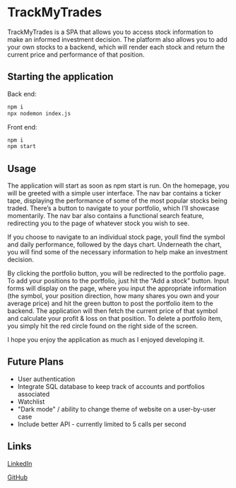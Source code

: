 # TrackMyTrades

TrackMyTrades is a SPA that allows you to access stock information to make an informed investment decision. The platform also allows you to add your own stocks to a backend, which will render each stock and return the current price and performance of that position.

## Starting the application

Back end:

```bash
npm i
npx nodemon index.js
```

Front end:

```bash
npm i
npm start
```

## Usage

The application will start as soon as npm start is run. On the homepage, you will be greeted with a simple user interface. The nav bar contains a ticker tape, displaying the performance of some of the most popular stocks being traded. There’s a button to navigate to your portfolio, which I’ll showcase momentarily. The nav bar also contains a functional search feature, redirecting you to the page of whatever stock you wish to see.

If you choose to navigate to an individual stock page, youll find the symbol and daily performance, followed by the days chart. Underneath the chart, you will find some of the necessary information to help make an investment decision.

By clicking the portfolio button, you will be redirected to the portfolio page. To add your positions to the portfolio, just hit the “Add a stock” button. Input forms will display on the page, where you input the appropriate information (the symbol, your position direction, how many shares you own and your average price) and hit the green button to post the portfolio item to the backend. The application will then fetch the current price of that symbol and calculate your profit & loss on that position. To delete a portfolio item, you simply hit the red circle found on the right side of the screen.

I hope you enjoy the application as much as I enjoyed developing it.

## Future Plans

- User authentication
- Integrate SQL database to keep track of accounts and portfolios associated
- Watchlist
- "Dark mode" / ability to change theme of website on a user-by-user case
- Include better API - currently limited to 5 calls per second

## Links

[LinkedIn](www.linkedin.com/in/cartwright-ben)

[GitHub](https://choosealicense.com/licenses/mit/)
